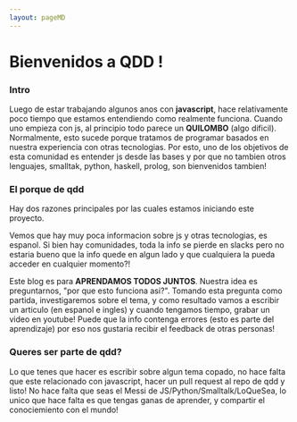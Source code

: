 ```yaml
---
layout: pageMD 
---
```


# Bienvenidos a QDD !

### Intro

Luego de estar trabajando algunos anos con **javascript**, hace relativamente poco tiempo que estamos entendiendo como realmente funciona. Cuando uno empieza con js, al principio todo parece un **QUILOMBO** (algo dificil). Normalmente, esto sucede  porque tratamos de programar basados en nuestra experiencia con otras tecnologias. Por esto, uno de los objetivos de esta comunidad es entender js desde las bases y por que no tambien otros lenguajes, smalltak, python, haskell, prolog, son bienvenidos tambien!

### El porque de qdd

Hay dos razones principales por las cuales estamos iniciando este proyecto. 

Vemos que hay muy poca informacion sobre js y otras tecnologias, es espanol. Si bien hay comunidades, toda la info se pierde en slacks pero no estaria bueno que la info quede en algun lado y que cualquiera la pueda acceder en cualquier momento?! 

Este blog es para **APRENDAMOS TODOS JUNTOS**. Nuestra idea es preguntarnos, "por que esto funciona asi?". Tomando esta pregunta como partida, investigaremos sobre el tema, y como resultado vamos a escribir un articulo (en espanol e ingles) y cuando tengamos tiempo, grabar un video en youtube! Puede que la info contenga errores (esto es parte del aprendizaje) por eso nos gustaria recibir el feedback de otras personas! 

### Queres ser parte de qdd? 

Lo que tenes que hacer es escribir sobre algun tema copado, no hace falta que este relacionado con javascript,  hacer un pull request al repo de qdd y listo! No hace falta que seas el Messi de JS/Python/Smalltalk/LoQueSea, lo unico que hace falta es que tengas ganas de aprender, y compartir el conociemiento con el mundo! 

